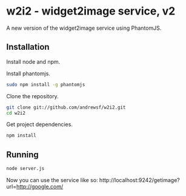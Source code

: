 
w2i2 - widget2image service, v2
====

A new version of the widget2image service using PhantomJS.

Installation
--------------------------------------

Install node and npm.

Install phantomjs.
```bash
sudo npm install -g phantomjs
```

Clone the repository.
```bash
git clone git://github.com/andrewsf/w2i2.git
cd w2i2
```

Get project dependencies.
```bash
npm install
```

Running
-------------------------------------

```bash
node server.js
```

Now you can use the service like so: http://localhost:9242/getimage?url=http://google.com/

